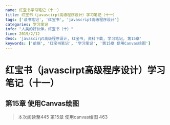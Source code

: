 ```yaml
---
name: 红宝书学习笔记（十一）
title: 红宝书（javascirpt高级程序设计）学习笔记（十一）
tags: ['读书笔记', '红宝书', 'javascript高级程序设计']
categories: 学习笔记
info: "人类的好伙伴，红宝书（十）"
time: 2019/2/12
desc: 'javascirpt高级程序设计, 红宝书, 资料下载, 学习笔记, 第15章'
keywords: ['前端', '红宝书笔记', '学习笔记', '第15章 使用Canvas绘图']
---
```


# 红宝书（javascirpt高级程序设计）学习笔记（十一）

## 第15章 使用Canvas绘图



> 本次阅读至445 第15章 使用canvas绘图 463